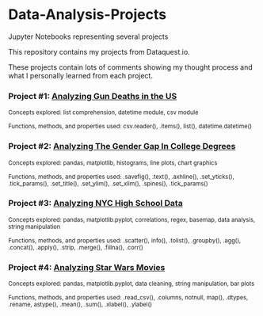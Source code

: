 # Data-Analysis-Projects
Jupyter Notebooks representing several projects

This repository contains my projects from Dataquest.io.

These projects contain lots of comments showing my thought process and what I personally learned from each project.



### Project #1: [Analyzing Gun Deaths in the US](https://github.com/sadhika5/Data-Analysis-Projects/blob/master/Analyzing%20and%20Exploring%20Gun%20Deaths%20in%20the%20US/Basics.ipynb)
<sub>Concepts explored: list comprehension, datetime module, csv module</sub>

<sup>Functions, methods, and properties used:  csv.reader(), .items(), list(), datetime.datetime()</sup>

### Project #2: [Analyzing The Gender Gap In College Degrees](https://github.com/sadhika5/Data-Analysis-Projects/blob/master/Analyzing%20The%20Gender%20Gap%20In%20College%20Degrees/Basics.ipynb)
<sub>Concepts explored: pandas, matplotlib, histograms, line plots, chart graphics</sub>

<sup>Functions, methods, and properties used:  .savefig(), .text(), .axhline(), .set_yticks(), .tick_params(), .set_title(), .set_ylim(), .set_xlim(), .spines(), .tick_params()</sup>


### Project #3: [Analyzing NYC High School Data](https://github.com/sadhika5/Data-Analysis-Projects/blob/master/Analyzing%20NYC%20High%20School%20Data/schools/Schools.ipynb)
<sub>Concepts explored: pandas, matplotlib.pyplot, correlations, regex, basemap, data analysis, string manipulation</sub>

<sup>Functions, methods, and properties used:  .scatter(), info(), .tolist(), .groupby(), .agg(), .concat(), .apply(), .strip, .merge(), .fillna(), .corr()</sup>


### Project #4: [Analyzing Star Wars Movies](https://github.com/sadhika5/Data-Analysis-Projects/blob/master/Analyzing%20Star%20Wars%20movies/Basics.ipynb)
<sub>Concepts explored: pandas, matplotlib.pyplot, data cleaning, string manipulation, bar plots</sub>

<sup>Functions, methods, and properties used:  .read_csv(), .columns, notnull, map(), .dtypes, .rename, astype(), .mean(), .sum(), .xlabel(), .ylabel()</sup>

